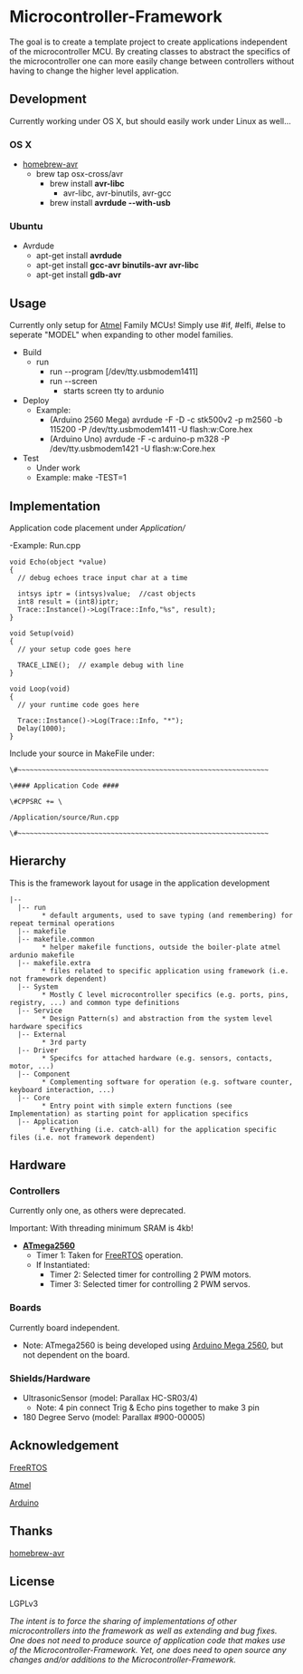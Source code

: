# Microcontroller-Framework

The goal is to create a template project to create applications independent of the microcontroller MCU.  By creating classes to abstract the specifics of the microcontroller one can more easily change between controllers without having to change the higher level application.

## Development

Currently working under OS X, but should easily work under Linux as well...

### OS X
  - [homebrew-avr](https://github.com/osx-cross/homebrew-avr/)
    - brew tap osx-cross/avr
      - brew install **avr-libc**
        - avr-libc, avr-binutils, avr-gcc
      - brew install **avrdude --with-usb**

### Ubuntu
  - Avrdude
    - apt-get install **avrdude**
    - apt-get install **gcc-avr binutils-avr avr-libc**
    - apt-get install **gdb-avr**

## Usage

Currently only setup for [Atmel](http://www.atmel.com/products/microcontrollers/avr/) Family MCUs! Simply use #if, #elfi, #else to seperate "MODEL" when expanding to other model families.

  - Build
     - run
       - run --program [/dev/tty.usbmodem1411]
       - run --screen
         * starts screen tty to ardunio
  - Deploy
     - Example: 
       - (Arduino 2560 Mega) avrdude -F -D -c stk500v2 -p m2560 -b 115200 -P /dev/tty.usbmodem1411 -U flash:w:Core.hex
       - (Arduino Uno) avrdude -F -c arduino-p m328 -P /dev/tty.usbmodem1421 -U flash:w:Core.hex
  - Test
     - Under work
     - Example: make -TEST=1

## Implementation

Application code placement under *Application/*

  -Example: Run.cpp

    void Echo(object *value)
    {
      // debug echoes trace input char at a time

      intsys iptr = (intsys)value;  //cast objects
      int8 result = (int8)iptr;
      Trace::Instance()->Log(Trace::Info,"%s", result);
    }

    void Setup(void)
    {
      // your setup code goes here

      TRACE_LINE();  // example debug with line
    }

    void Loop(void)
    {
      // your runtime code goes here
      
      Trace::Instance()->Log(Trace::Info, "*");
      Delay(1000);
    }

Include your source in MakeFile under:

    \#~~~~~~~~~~~~~~~~~~~~~~~~~~~~~~~~~~~~~~~~~~~~~~~~~~~~~~~~~~~~~~

    \#### Application Code ####

    \#CPPSRC += \

    /Application/source/Run.cpp

    \#~~~~~~~~~~~~~~~~~~~~~~~~~~~~~~~~~~~~~~~~~~~~~~~~~~~~~~~~~~~~~~

## Hierarchy

  This is the framework layout for usage in the application development

    |--
      |-- run
            * default arguments, used to save typing (and remembering) for repeat terminal operations
      |-- makefile
      |-- makefile.common
            * helper makefile functions, outside the boiler-plate atmel ardunio makefile
      |-- makefile.extra
            * files related to specific application using framework (i.e. not framework dependent)
      |-- System
            * Mostly C level microcontroller specifics (e.g. ports, pins, registry, ...) and common type definitions
      |-- Service
            * Design Pattern(s) and abstraction from the system level hardware specifics
      |-- External
            * 3rd party
      |-- Driver
            * Specifcs for attached hardware (e.g. sensors, contacts, motor, ...)
      |-- Component
            * Complementing software for operation (e.g. software counter, keyboard interaction, ...)
      |-- Core
            * Entry point with simple extern functions (see Implementation) as starting point for application specifics
      |-- Application
            * Everything (i.e. catch-all) for the application specific files (i.e. not framework dependent)

## Hardware

### Controllers
Currently only one, as others were deprecated.

Important: With threading minimum SRAM is 4kb!

  - **[ATmega2560](http://www.atmel.com/devices/atmega2560.aspx)**
    - Timer 1: Taken for [FreeRTOS](http://www.freertos.org/) operation.
    - If Instantiated:
      - Timer 2: Selected timer for controlling 2 PWM motors.
      - Timer 3: Selected timer for controlling 2 PWM servos.

### Boards
Currently board independent.

  - Note: ATmega2560 is being developed using [Arduino Mega 2560](http://arduino.cc/en/Main/arduinoBoardMega2560), but not dependent on the board.

### Shields/Hardware

  - UltrasonicSensor (model: Parallax HC-SR03/4)
    - Note: 4 pin connect Trig & Echo pins together to make 3 pin
  - 180 Degree Servo (model: Parallax #900-00005)

## Acknowledgement

[FreeRTOS](http://www.freertos.org/)
  
[Atmel](http://www.atmel.com/products/microcontrollers/avr/)
  
[Arduino](http://arduino.cc/)
  
## Thanks

[homebrew-avr](https://github.com/osx-cross/homebrew-avr/)

## License

LGPLv3

*The intent is to force the sharing of implementations of other microcontrollers into the framework as well as extending and bug fixes.  One does not need to produce source of application code that makes use of the Microcontroller-Framework.  Yet, one does need to open source any changes and/or additions to the Microcontroller-Framework.*
